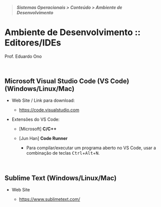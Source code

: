 > <h5>Sistemas Operacionais > Conteúdo > Ambiente de Desenvolvimento</h5>

# Ambiente de Desenvolvimento :: Editores/IDEs

Prof. Eduardo Ono

<br>

## Microsoft Visual Studio Code (VS Code) (Windows/Linux/Mac)

* Web Site / Link para download:

  * https://code.visualstudio.com

* Extensões do VS Code:

  * [Microsoft] __C/C++__

  * [Jun Han] __Code Runner__
    * Para compilar/executar um programa aberto no VS Code, usar a combinação de teclas <kbd>Ctrl</kbd>+<kbd>Alt</kbd>+<kbd>N</kbd>.

<br>

## Sublime Text (Windows/Linux/Mac)

* Web Site

  * https://www.sublimetext.com/

<br>
